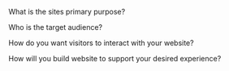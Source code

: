What is the sites primary purpose?




Who is the target audience?




How do you want visitors to interact with your website?




How will you build website to support your desired experience?
